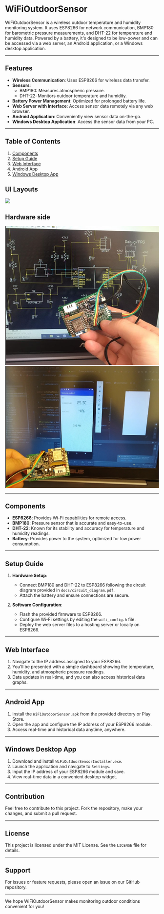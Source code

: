 # WiFiOutdoorSensor

WiFiOutdoorSensor is a wireless outdoor temperature and humidity monitoring system. It uses ESP8266 for network communication, BMP180 for barometric pressure measurements, and DHT-22 for temperature and humidity data. Powered by a battery, it's designed to be low-power and can be accessed via a web server, an Android application, or a Windows desktop application.

---

## Features

- **Wireless Communication**: Uses ESP8266 for wireless data transfer.
- **Sensors**: 
  - BMP180: Measures atmospheric pressure.
  - DHT-22: Monitors outdoor temperature and humidity.
- **Battery Power Management**: Optimized for prolonged battery life.
- **Web Server with Interface**: Access sensor data remotely via any web browser.
- **Android Application**: Conveniently view sensor data on-the-go.
- **Windows Desktop Application**: Access the sensor data from your PC.

---

## Table of Contents

1. [Components](#components)
2. [Setup Guide](#setup-guide)
3. [Web Interface](#web-interface)
4. [Android App](#android-app)
5. [Windows Desktop App](#windows-desktop-app)

## UI Layouts
  
  ![](meteora.gif)
  
## Hardware side
![Screenshot](ui_x.png)
![Screenshot](ui_z.png)  

---

## Components

- **ESP8266**: Provides Wi-Fi capabilities for remote access.
- **BMP180**: Pressure sensor that is accurate and easy-to-use.
- **DHT-22**: Known for its stability and accuracy for temperature and humidity readings.
- **Battery**: Provides power to the system, optimized for low power consumption.

---

## Setup Guide

1. **Hardware Setup**:
    - Connect BMP180 and DHT-22 to ESP8266 following the circuit diagram provided in `docs/circuit_diagram.pdf`.
    - Attach the battery and ensure connections are secure.

2. **Software Configuration**:
    - Flash the provided firmware to ESP8266.
    - Configure Wi-Fi settings by editing the `wifi_config.h` file.
    - Deploy the web server files to a hosting server or locally on ESP8266.

---

## Web Interface

1. Navigate to the IP address assigned to your ESP8266.
2. You'll be presented with a simple dashboard showing the temperature, humidity, and atmospheric pressure readings.
3. Data updates in real-time, and you can also access historical data graphs.

---

## Android App

1. Install the `WiFiOutdoorSensor.apk` from the provided directory or Play Store.
2. Open the app and configure the IP address of your ESP8266 module.
3. Access real-time and historical data anytime, anywhere.

---

## Windows Desktop App

1. Download and install `WiFiOutdoorSensorInstaller.exe`.
2. Launch the application and navigate to `Settings`.
3. Input the IP address of your ESP8266 module and save.
4. View real-time data in a convenient desktop widget.

---

## Contribution

Feel free to contribute to this project. Fork the repository, make your changes, and submit a pull request.

---

## License

This project is licensed under the MIT License. See the `LICENSE` file for details.

---

## Support

For issues or feature requests, please open an issue on our GitHub repository.

---

We hope WiFiOutdoorSensor makes monitoring outdoor conditions convenient for you!
